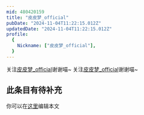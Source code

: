 ```yaml
---
mid: 480420159
title: "皮皮梦_official"
pubDate: "2024-11-04T11:22:15.012Z"
updatedDate: "2024-11-04T11:22:15.012Z"
profile:
  {
    Nickname: ["皮皮梦_official"],
  }
---
```


关注[皮皮梦_official](https://space.bilibili.com/480420159)谢谢喵~ 关注[皮皮梦_official](https://space.bilibili.com/480420159)谢谢喵~

## 此条目有待补充
你可以在[这里](https://github.com/Yuhanawa/VTuber.ICU-Content/edit/master/v/皮皮梦_official/index.md)编辑本文
